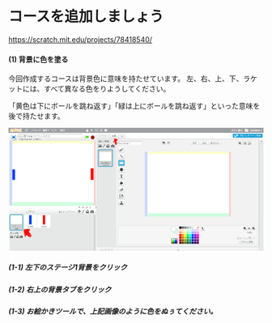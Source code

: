 # コースを追加しましょう
https://scratch.mit.edu/projects/78418540/

#### (1) 背景に色を塗る
今回作成するコースは背景色に意味を持たせています。
左、右、上、下、ラケットには、すべて異なる色をりようしてください。

「黄色は下にボールを跳ね返す」「緑は上にボールを跳ね返す」といった意味を後で持たせます。

![](background_001a.png)

##### (1-1) 左下のステージ1背景をクリック
##### (1-2) 右上の背景タブをクリック
##### (1-3) お絵かきツールで、上記画像のように色をぬぅてください。
